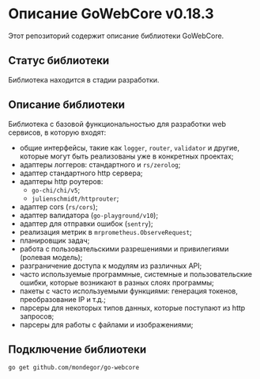 # Описание GoWebCore v0.18.3
Этот репозиторий содержит описание библиотеки GoWebCore.

## Статус библиотеки
Библиотека находится в стадии разработки.

## Описание библиотеки
Библиотека с базовой функциональностью для разработки web сервисов, в которую входят:
- общие интерфейсы, такие как `logger`, `router`, `validator` и другие, которые могут быть реализованы уже в конкретных проектах;
- адаптеры логгеров: стандартного и `rs/zerolog`;
- адаптер стандартного http сервера;
- адаптеры http роутеров:
    - `go-chi/chi/v5`;
    - `julienschmidt/httprouter`;
- адаптер cors (`rs/cors`);
- адаптер валидатора (`go-playground/v10`);
- адаптер для отправки ошибок (`sentry`);
- реализация метрик в `mrprometheus.ObserveRequest`;
- планировщик задач;
- работа с пользовательскими разрешениями и привилегиями (ролевая модель);
- разграничение доступа к модулям из различных API;
- часто используемые программные, системные и пользовательские ошибки, которые возникают в разных слоях программы;
- пакеты с часто используемыми функциями: генерация токенов, преобразование IP и т.д.;
- парсеры для некоторых типов данных, которые поступают из http запросов;
- парсеры для работы с файлами и изображениями;

## Подключение библиотеки
`go get github.com/mondegor/go-webcore`